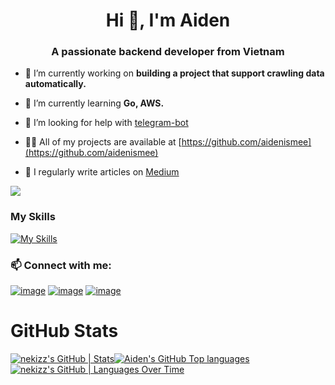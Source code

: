 <h1 align="center">Hi 👋, I'm Aiden</h1>
<h3 align="center">A passionate backend developer from Vietnam</h3>

- 🔭 I’m currently working on **building a project that support crawling data automatically.**

- 🌱 I’m currently learning **Go, AWS.**

- 🤝 I’m looking for help with [telegram-bot](https://github.com/nekizz/telegram-bot.git)

- 👨‍💻 All of my projects are available at [https://github.com/aidenismee](https://github.com/aidenismee)

- 📝 I regularly write articles on [Medium](Medium)

![](https://github.com/aidenismee)

### My Skills

[![My Skills](https://skillicons.dev/icons?i=go,docker,aws,mysql,postgresql,git)](https://skillicons.dev)

[//]: # (### Donate me coffee and Origami paper:)

[//]: # ()
[//]: # ([![Buy me a Coffee]&#40;https://img.shields.io/badge/Buy_Me_A_Coffee-FFDD00?style=for-the-badge&logo=buy-me-a-coffee&logoColor=black&#41;]&#40;https://www.buymeacoffee.com/gryqhon&#41;)

### 📫 Connect with me:

[![image](https://img.shields.io/badge/LinkedIn-0077B5?style=for-the-badge&logo=linkedin&logoColor=white)](https://www.linkedin.com/in/nguyen-quang-minh-50862a211)
[![image](https://img.shields.io/badge/Instagram-E4405F?style=for-the-badge&logo=instagram&logoColor=white)](https://www.instagram.com/_nqm511__/)
[![image](https://img.shields.io/badge/Gmail-D14836?style=for-the-badge&logo=gmail&logoColor=white)](mailto:drminhvipoi2000@gmail.com)


# GitHub Stats

[![nekizz's GitHub | Stats](https://stats.quira.sh/nekizz/github?theme=light)](https://quira.sh?utm_source=widgets&utm_campaign=nekizz)[![Aiden's GitHub Top languages](http://github-profile-summary-cards.vercel.app/api/cards/repos-per-language?username=nekizz&theme=default)](https://github.com/vn7n24fzkq/github-profile-summary-cards)
[![nekizz's GitHub | Languages Over Time](https://stats.quira.sh/nekizz/languages-over-time?theme=light)](https://quira.sh?utm_source=widgets&utm_campaign=nekizz)

<!--
**Aiden/nekizz** is a ✨ _special_ ✨ repository because its `README.md` (this file) appears on your GitHub profile.

Here are some ideas to get you started:

- 🔭 I’m currently working on ...
- 🌱 I’m currently learning ...
- 👯 I’m looking to collaborate on ...
- 🤔 I’m looking for help with ...
- 💬 Ask me about ...
- 😄 Pronouns: ...
- ⚡ Fun fact: ...
-->